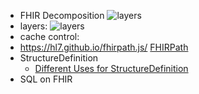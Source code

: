 - FHIR Decomposition 
 ![layers](https://www.hl7.org/fhir/layout.png)
- layers: 
 ![layers](https://www.hl7.org/fhir/framework-2.png)
- cache control: 
- https://hl7.github.io/fhirpath.js/
  [FHIRPath](https://www.hl7.org/fhirpath/)
- StructureDefinition
  - [Different Uses for StructureDefinition](https://www.hl7.org/fhir/structuredefinition.html#uses)
- SQL on FHIR
